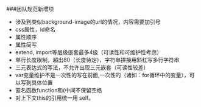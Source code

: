 ###团队规范新增项
+ 涉及到类似background-image的url的情况，内容需要加引号
+ css属性，id命名
+ 属性顺序
+ 属性简写
+ extend, import等层级嵌套最多4级（可读性和可维护性考虑）
+ 单行长度限制，超出80（长度待定），字符串拼接用斜杠写多行字符串
+ 三元表达式的写法，不允许出现三元嵌套（可读性较差）
+ var变量维护不是一次性的写在前面,一次性的（诸如：for循环中的变量），可以写到具体位置
+ 匿名函数function和(中间不保留空格
+ 对上下文this的引用统一用 self。
